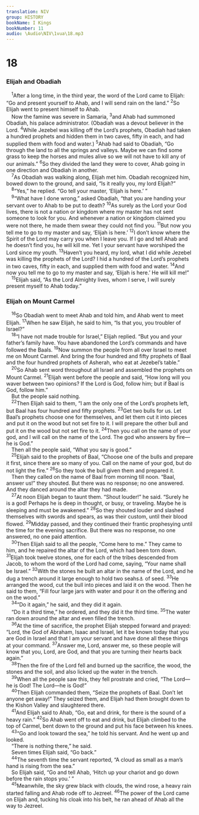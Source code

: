 ```yaml
---
translation: NIV
group: HISTORY
bookName: I Kings 
bookNumber: 11
audio: \Audio\NIV\1vua\18.mp3
---
```


<div class="title"><h1>18</h1><h3>Elijah and Obadiah </h3></div>
<span class="verse 1vua_18_1"> <sup>1</sup>After a long time, in the third year, the word of the Lord came to Elijah: “Go and present yourself to Ahab, and I will send rain on the land.” </span>
<span class="verse 1vua_18_2"><sup>2</sup>So Elijah went to present himself to Ahab. <br/> Now the famine was severe in Samaria, </span>
<span class="verse 1vua_18_3"><sup>3</sup>and Ahab had summoned Obadiah, his palace administrator. (Obadiah was a devout believer in the Lord. </span>
<span class="verse 1vua_18_4"><sup>4</sup>While Jezebel was killing off the Lord’s prophets, Obadiah had taken a hundred prophets and hidden them in two caves, fifty in each, and had supplied them with food and water.) </span>
<span class="verse 1vua_18_5"><sup>5</sup>Ahab had said to Obadiah, “Go through the land to all the springs and valleys. Maybe we can find some grass to keep the horses and mules alive so we will not have to kill any of our animals.” </span>
<span class="verse 1vua_18_6"><sup>6</sup>So they divided the land they were to cover, Ahab going in one direction and Obadiah in another. <br/></span>
<span class="verse 1vua_18_7"> <sup>7</sup>As Obadiah was walking along, Elijah met him. Obadiah recognized him, bowed down to the ground, and said, “Is it really you, my lord Elijah?” <br/></span>
<span class="verse 1vua_18_8"> <sup>8</sup>“Yes,” he replied. “Go tell your master, ‘Elijah is here.’ ” <br/></span>
<span class="verse 1vua_18_9"> <sup>9</sup>“What have I done wrong,” asked Obadiah, “that you are handing your servant over to Ahab to be put to death? </span>
<span class="verse 1vua_18_10"><sup>10</sup>As surely as the Lord your God lives, there is not a nation or kingdom where my master has not sent someone to look for you. And whenever a nation or kingdom claimed you were not there, he made them swear they could not find you. </span>
<span class="verse 1vua_18_11"><sup>11</sup>But now you tell me to go to my master and say, ‘Elijah is here.’ </span>
<span class="verse 1vua_18_12"><sup>12</sup>I don’t know where the Spirit of the Lord may carry you when I leave you. If I go and tell Ahab and he doesn’t find you, he will kill me. Yet I your servant have worshiped the Lord since my youth. </span>
<span class="verse 1vua_18_13"><sup>13</sup>Haven’t you heard, my lord, what I did while Jezebel was killing the prophets of the Lord? I hid a hundred of the Lord’s prophets in two caves, fifty in each, and supplied them with food and water. </span>
<span class="verse 1vua_18_14"><sup>14</sup>And now you tell me to go to my master and say, ‘Elijah is here.’ He will kill me!” <br/></span>
<span class="verse 1vua_18_15"> <sup>15</sup>Elijah said, “As the Lord Almighty lives, whom I serve, I will surely present myself to Ahab today.” <br/></span>
<div class="title"><h3>Elijah on Mount Carmel </h3></div>
<span class="verse 1vua_18_16"> <sup>16</sup>So Obadiah went to meet Ahab and told him, and Ahab went to meet Elijah. </span>
<span class="verse 1vua_18_17"><sup>17</sup>When he saw Elijah, he said to him, “Is that you, you troubler of Israel?” <br/></span>
<span class="verse 1vua_18_18"> <sup>18</sup>“I have not made trouble for Israel,” Elijah replied. “But you and your father’s family have. You have abandoned the Lord’s commands and have followed the Baals. </span>
<span class="verse 1vua_18_19"><sup>19</sup>Now summon the people from all over Israel to meet me on Mount Carmel. And bring the four hundred and fifty prophets of Baal and the four hundred prophets of Asherah, who eat at Jezebel’s table.” <br/></span>
<span class="verse 1vua_18_20"> <sup>20</sup>So Ahab sent word throughout all Israel and assembled the prophets on Mount Carmel. </span>
<span class="verse 1vua_18_21"><sup>21</sup>Elijah went before the people and said, “How long will you waver between two opinions? If the Lord is God, follow him; but if Baal is God, follow him.” <br/> But the people said nothing. <br/></span>
<span class="verse 1vua_18_22"> <sup>22</sup>Then Elijah said to them, “I am the only one of the Lord’s prophets left, but Baal has four hundred and fifty prophets. </span>
<span class="verse 1vua_18_23"><sup>23</sup>Get two bulls for us. Let Baal’s prophets choose one for themselves, and let them cut it into pieces and put it on the wood but not set fire to it. I will prepare the other bull and put it on the wood but not set fire to it. </span>
<span class="verse 1vua_18_24"><sup>24</sup>Then you call on the name of your god, and I will call on the name of the Lord. The god who answers by fire—he is God.” <br/> Then all the people said, “What you say is good.” <br/></span>
<span class="verse 1vua_18_25"> <sup>25</sup>Elijah said to the prophets of Baal, “Choose one of the bulls and prepare it first, since there are so many of you. Call on the name of your god, but do not light the fire.” </span>
<span class="verse 1vua_18_26"><sup>26</sup>So they took the bull given them and prepared it. <br/> Then they called on the name of Baal from morning till noon. “Baal, answer us!” they shouted. But there was no response; no one answered. And they danced around the altar they had made. <br/></span>
<span class="verse 1vua_18_27"> <sup>27</sup>At noon Elijah began to taunt them. “Shout louder!” he said. “Surely he is a god! Perhaps he is deep in thought, or busy, or traveling. Maybe he is sleeping and must be awakened.” </span>
<span class="verse 1vua_18_28"><sup>28</sup>So they shouted louder and slashed themselves with swords and spears, as was their custom, until their blood flowed. </span>
<span class="verse 1vua_18_29"><sup>29</sup>Midday passed, and they continued their frantic prophesying until the time for the evening sacrifice. But there was no response, no one answered, no one paid attention. <br/></span>
<span class="verse 1vua_18_30"> <sup>30</sup>Then Elijah said to all the people, “Come here to me.” They came to him, and he repaired the altar of the Lord, which had been torn down. </span>
<span class="verse 1vua_18_31"><sup>31</sup>Elijah took twelve stones, one for each of the tribes descended from Jacob, to whom the word of the Lord had come, saying, “Your name shall be Israel.” </span>
<span class="verse 1vua_18_32"><sup>32</sup>With the stones he built an altar in the name of the Lord, and he dug a trench around it large enough to hold two seahs<a data-toggle="tooltip" data-placement="bottom" title="That is, probably about 24 pounds or about 11 kilograms">⚓</a> of seed. </span>
<span class="verse 1vua_18_33"><sup>33</sup>He arranged the wood, cut the bull into pieces and laid it on the wood. Then he said to them, “Fill four large jars with water and pour it on the offering and on the wood.” <br/></span>
<span class="verse 1vua_18_34"> <sup>34</sup>“Do it again,” he said, and they did it again. <br/> “Do it a third time,” he ordered, and they did it the third time. </span>
<span class="verse 1vua_18_35"><sup>35</sup>The water ran down around the altar and even filled the trench. <br/></span>
<span class="verse 1vua_18_36"> <sup>36</sup>At the time of sacrifice, the prophet Elijah stepped forward and prayed: “Lord, the God of Abraham, Isaac and Israel, let it be known today that you are God in Israel and that I am your servant and have done all these things at your command. </span>
<span class="verse 1vua_18_37"><sup>37</sup>Answer me, Lord, answer me, so these people will know that you, Lord, are God, and that you are turning their hearts back again.” <br/></span>
<span class="verse 1vua_18_38"> <sup>38</sup>Then the fire of the Lord fell and burned up the sacrifice, the wood, the stones and the soil, and also licked up the water in the trench. <br/></span>
<span class="verse 1vua_18_39"> <sup>39</sup>When all the people saw this, they fell prostrate and cried, “The Lord—he is God! The Lord—he is God!” <br/></span>
<span class="verse 1vua_18_40"> <sup>40</sup>Then Elijah commanded them, “Seize the prophets of Baal. Don’t let anyone get away!” They seized them, and Elijah had them brought down to the Kishon Valley and slaughtered there. <br/></span>
<span class="verse 1vua_18_41"> <sup>41</sup>And Elijah said to Ahab, “Go, eat and drink, for there is the sound of a heavy rain.” </span>
<span class="verse 1vua_18_42"><sup>42</sup>So Ahab went off to eat and drink, but Elijah climbed to the top of Carmel, bent down to the ground and put his face between his knees. <br/></span>
<span class="verse 1vua_18_43"> <sup>43</sup>“Go and look toward the sea,” he told his servant. And he went up and looked. <br/> “There is nothing there,” he said. <br/> Seven times Elijah said, “Go back.” <br/></span>
<span class="verse 1vua_18_44"> <sup>44</sup>The seventh time the servant reported, “A cloud as small as a man’s hand is rising from the sea.” <br/> So Elijah said, “Go and tell Ahab, ‘Hitch up your chariot and go down before the rain stops you.’ ” <br/></span>
<span class="verse 1vua_18_45"> <sup>45</sup>Meanwhile, the sky grew black with clouds, the wind rose, a heavy rain started falling and Ahab rode off to Jezreel. </span>
<span class="verse 1vua_18_46"><sup>46</sup>The power of the Lord came on Elijah and, tucking his cloak into his belt, he ran ahead of Ahab all the way to Jezreel. <br/></span>
